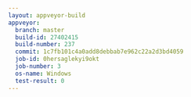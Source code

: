 ```yaml
---
layout: appveyor-build
appveyor:
  branch: master
  build-id: 27402415
  build-number: 237
  commit: 1c7fb101c4a0add8debbab7e962c22a2d3bd4059
  job-id: 0hersaglekyi9okt
  job-number: 3
  os-name: Windows
  test-result: 0
---
```

